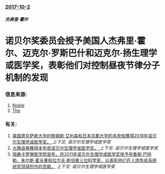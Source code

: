 ### [2017-10-2](/zh/news/2017/10/2/index.md)

##### 杰弗里·霍尔
# 诺贝尔奖委员会授予美国人杰弗里·霍尔、迈克尔·罗斯巴什和迈克尔·扬生理学或医学奖，表彰他们对控制昼夜节律分子机制的发现 




### 信息来源:

1. [Noble](https://www.nobelprize.org/nobel_prizes/medicine/laureates/2017/press.html)
2. [The](https://www.theguardian.com/science/live/2017/oct/02/the-2017-nobel-prize-in-physiology-or-medicine-live)

### 有关:

1. [美国德克萨斯大学的詹姆斯·艾利森和日本京都大学的本庶佑獲得2018年诺贝尔生理学或医学奖。 ](/zh/news/2018/10/1/美国德克萨斯大学的詹姆斯-艾利森和日本京都大学的本庶佑獲得2018年诺贝尔生理学或医学奖.md) _上下文: 诺贝尔生理学或医学奖_
2. [大隅良典獲得本年度诺贝尔生理学或医学奖。 ](/zh/news/2016/10/2/大隅良典獲得本年度诺贝尔生理学或医学奖.md) _上下文: 诺贝尔生理学或医学奖_
3. [瑞典卡罗琳医学院宣布，将2011年诺贝尔生理学或医学奖授予布鲁斯·巴特勒、朱尔斯·霍夫曼和拉尔夫·斯坦曼三位科学家，以表彰他们在人体免疫系统研究领域所作的贡献。](/zh/news/2011/10/3/瑞典卡罗琳医学院宣布-将2011年诺贝尔生理学或医学奖授予布鲁斯-巴特勒-朱尔斯-霍夫曼和拉尔夫-斯坦曼三位科学家-以表.md) _上下文: 诺贝尔生理学或医学奖_
